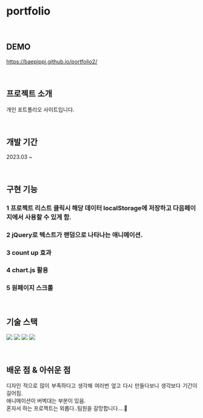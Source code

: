 # portfolio

<br>

## DEMO

https://baepippi.github.io/portfolio2/

<br>

## 프로젝트 소개

<p align="justify">
개인 포트폴리오 사이트입니다.
</p>

<br>

## 개발 기간

<p align="justify">
2023.03 ~ 
</p>

<br>

## 구현 기능

### 1 프로젝트 리스트 클릭시 해당 데이터 localStorage에 저장하고 다음페이지에서 사용할 수 있게 함.

### 2 jQuery로 텍스트가 랜덤으로 나타나는 애니메이션.

### 3 count up 효과

### 4 chart.js 활용

### 5 원페이지 스크롤

<br>

## 기술 스택

<img src="https://img.shields.io/badge/html5-E34F26?style=for-the-badge&logo=html5&logoColor=white"> <img src="https://img.shields.io/badge/css-1572B6?style=for-the-badge&logo=css3&logoColor=white"> <img src="https://img.shields.io/badge/javascript-F7DF1E?style=for-the-badge&logo=javascript&logoColor=black"> <img src="https://img.shields.io/badge/jquery-0769AD?style=for-the-badge&logo=jquery&logoColor=white">

<br>

## 배운 점 & 아쉬운 점

<p align="justify">
디자인 적으로 많이 부족하다고 생각해 여러번 엎고 다시 만들다보니 생각보다 기간이 길어짐.
<br>
애니메이션이 버벅대는 부분이 있음.
<br>
혼자서 하는 프로젝트는 외롭다..팀원을 갈망합니다....🥲
</p>

<br>


